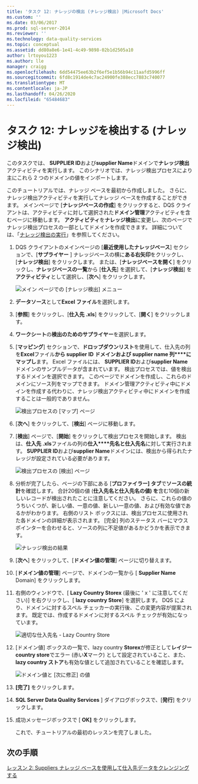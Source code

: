 ```yaml
---
title: 'タスク 12: ナレッジの検出 (ナレッジ検出) |Microsoft Docs'
ms.custom: ''
ms.date: 03/06/2017
ms.prod: sql-server-2014
ms.reviewer: ''
ms.technology: data-quality-services
ms.topic: conceptual
ms.assetid: dd80a8e6-1e41-4c49-9898-02b1d2505a10
author: lrtoyou1223
ms.author: lle
manager: craigg
ms.openlocfilehash: 6dd54475ee63b2f6ef5e1b56b94c11aafd5996ff
ms.sourcegitcommit: 6fd8c1914de4c7ac24900fe388ecc7883c740077
ms.translationtype: MT
ms.contentlocale: ja-JP
ms.lasthandoff: 04/26/2020
ms.locfileid: "65484683"
---
```

# <a name="task-12-discovering-knowledge-knowledge-discovery"></a>タスク 12: ナレッジを検出する (ナレッジ検出)
  このタスクでは、 **SUPPLIER ID**および**supplier Name**ドメインで**ナレッジ検出**アクティビティを実行します。 このシナリオでは、ナレッジ検出プロセスにより主にこれら 2 つのドメインの値をインポートします。  
  
 このチュートリアルでは、ナレッジ ベースを最初から作成しました。 さらに、ナレッジ検出アクティビティを実行してナレッジ ベースを作成することができます。 メインページで [**ナレッジベースの作成**] をクリックすると、DQS クライアントは、アクティビティに対して選択された**ドメイン管理**アクティビティを含むページに移動します。 **アクティビティ**を**ナレッジ検出**に変更し、次のページでナレッジ検出プロセスの一部としてドメインを作成できます。 詳細については、「[ナレッジ検出の実行](https://msdn.microsoft.com/library/hh510398.aspx)」を参照してください。  
  
1.  DQS クライアントのメインページの [**最近使用したナレッジベース**] セクションで、[**サプライヤー** ] ナレッジベースの横に**ある右矢印**をクリックし、[**ナレッジ検出**] をクリックします。 または、[**ナレッジベースを開く**] をクリックし、**ナレッジベースの一覧**から [**仕入先**] を選択して、[**ナレッジ検出**] を**アクティビティ**として選択し、[**次へ**] をクリックします。  
  
     ![メイン ページでの [ナレッジ検出] メニュー](../../2014/tutorials/media/et-discoveringknowledge-01.jpg "メイン ページでの [ナレッジ検出] メニュー")  
  
2.  **データソース**として**Excel ファイル**を選択します。  
  
3.  [**参照**] をクリックし、[**仕入先 .xls**] をクリックして、[**開く**] をクリックします。  
  
4.  **ワークシート**の**検出のためのサプライヤー**を選択します。  
  
5.  [**マッピング**] セクションで、**ドロップダウンリスト**を使用して、仕入先の列を**Excel**ファイル**から supplier** **ID** **ドメインおよび supplier name 列****にマップし**ます。 Excel ファイルには、 **SUPPLIER ID**および**supplier Name**ドメインのサンプルデータが含まれています。 検出プロセスでは、値を検出するドメインを選択できます。 このページでドメインを作成し、これらのドメインにソース列をマップできます。 ドメイン管理アクティビティ中にドメインを作成する代わりに、ナレッジ検出アクティビティ中にドメインを作成することは一般的でありません。  
  
     ![検出プロセスの [マップ] ページ](../../2014/tutorials/media/et-discoveringknowledge-02.jpg "検出プロセスの [マップ] ページ")  
  
6.  [**次へ**] をクリックして、[**検出**] ページに移動します。  
  
7.  [**検出**] ページで、[**開始**] をクリックして検出プロセスを開始します。 検出は、**仕入先 .xls**ファイルの列の**仕入****先名と仕入先名**に対して実行されます。 **SUPPLIER ID**および**supplier Name**ドメインには、検出から得られたナレッジが設定されている必要があります。  
  
     ![検出プロセスの [検出] ページ](../../2014/tutorials/media/et-discoveringknowledge-03.jpg "検出プロセスの [検出] ページ")  
  
8.  分析が完了したら、ページの下部にある [**プロファイラー] タブ**で**ソースの統計**を確認します。 合計20個の値 (**仕入****先名と仕入先名****の値) を**含む10個の新しいレコードが検出されたことに注意してください。 さらに、これらの値のうちいくつが、新しい値、一意の値、新しい一意の値、および有効な値であるかがわかります。 右側のリスト ボックスには、検出プロセスに使用された各ドメインの詳細が表示されます。 [完全] 列のステータス バーにマウス ポインターを合わせると、ソースの列に不足値があるかどうかを表示できます。  
  
     ![ナレッジ検出の結果](../../2014/tutorials/media/et-discoveringknowledge-04.jpg "ナレッジ検出の結果")  
  
9. [**次へ**] をクリックして、[**ドメイン値の管理**] ページに切り替えます。  
  
10. [**ドメイン値の管理**] ページで、ドメインの一覧から [ **Supplier Name** Domain] をクリックします。  
  
11. 右側のウィンドウで、[ **Lazy Country Storex** (最後に ' x ' に注意してください)] を右クリックし、[ **lazy country Store**] を選択します。 DQS により、ドメインに対するスペル チェッカーの実行後、この変更内容が提案されます。 既定では、作成するドメインに対するスペル チェックが有効になっています。  
  
     ![適切な仕入先名 - Lazy Country Store](../../2014/tutorials/media/et-discoveringknowledge-05.jpg "適切な仕入先名 - Lazy Country Store")  
  
12. [ドメイン値] ボックスの一覧で、lazy country **Storex**が修正として**レイジー country store**でエラー (赤い**X**マーク) として設定されていること、また、 **lazy country ストア**も有効な値として追加されていることを確認します。  
  
     ![ドメイン値と [次に修正] の値](../../2014/tutorials/media/et-discoveringknowledge-06.jpg "ドメイン値と [次に修正] の値")  
  
13. **[完了]** をクリックします。  
  
14. **SQL Server Data Quality Services** ] ダイアログボックスで、[**発行**] をクリックします。  
  
15. 成功メッセージボックスで [ **OK]** をクリックします。  
  
     これで、チュートリアルの最初のレッスンを完了しました。  
  
## <a name="next-step"></a>次の手順  
 [レッスン 2: Suppliers ナレッジ ベースを使用して仕入先データをクレンジングする](../../2014/tutorials/lesson-2-cleansing-supplier-data-using-the-suppliers-knowledge-base.md)  
  
  
